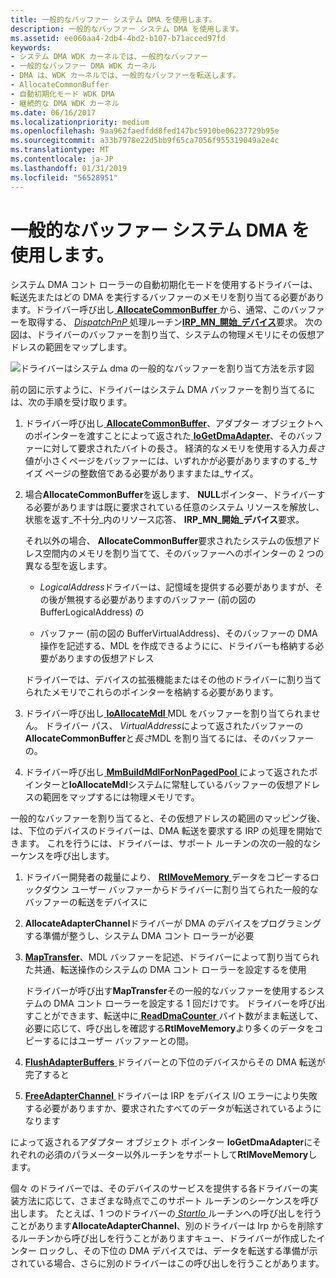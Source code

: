 ```yaml
---
title: 一般的なバッファー システム DMA を使用します。
description: 一般的なバッファー システム DMA を使用します。
ms.assetid: ee060aa4-2db4-4bd2-b107-b71acced97fd
keywords:
- システム DMA WDK カーネルでは、一般的なバッファー
- 一般的なバッファー DMA WDK カーネル
- DMA は、WDK カーネルでは、一般的なバッファーを転送します。
- AllocateCommonBuffer
- 自動初期化モード WDK DMA
- 継続的な DMA WDK カーネル
ms.date: 06/16/2017
ms.localizationpriority: medium
ms.openlocfilehash: 9aa962faedfdd8fed147bc5910be06237729b95e
ms.sourcegitcommit: a33b7978e22d5bb9f65ca7056f955319049a2e4c
ms.translationtype: MT
ms.contentlocale: ja-JP
ms.lasthandoff: 01/31/2019
ms.locfileid: "56528951"
---
```

# <a name="using-common-buffer-system-dma"></a>一般的なバッファー システム DMA を使用します。





システム DMA コント ローラーの自動初期化モードを使用するドライバーは、転送先またはどの DMA を実行するバッファーのメモリを割り当てる必要があります。ドライバー呼び出し[ **AllocateCommonBuffer** ](https://msdn.microsoft.com/library/windows/hardware/ff540575)から、通常、このバッファーを取得する、 [ *DispatchPnP* ](https://docs.microsoft.com/windows-hardware/drivers/ddi/content/wdm/nc-wdm-driver_dispatch) 処理ルーチン[**IRP\_MN\_開始\_デバイス**](https://msdn.microsoft.com/library/windows/hardware/ff551749)要求。 次の図は、ドライバーのバッファーを割り当て、システムの物理メモリにその仮想アドレスの範囲をマップします。

![ドライバーはシステム dma の一般的なバッファーを割り当て方法を示す図](images/3hlsysbf.png)

前の図に示すように、ドライバーはシステム DMA バッファーを割り当てるには、次の手順を受け取ります。

1.  ドライバー呼び出し[ **AllocateCommonBuffer**](https://msdn.microsoft.com/library/windows/hardware/ff540575)、アダプター オブジェクトへのポインターを渡すことによって返された[ **IoGetDmaAdapter**](https://msdn.microsoft.com/library/windows/hardware/ff549220)、そのバッファーに対して要求されたバイトの長さ。 経済的なメモリを使用する入力*長さ*値が小さくページをバッファーには、いずれかが必要がありますのする\_サイズ ページの整数倍である必要がありますまたは\_サイズ。

2.  場合**AllocateCommonBuffer**を返します、 **NULL**ポインター、ドライバーする必要がありますは既に要求されている任意のシステム リソースを解放し、状態を返す\_不十分\_内のリソース応答、 **IRP\_MN\_開始\_デバイス**要求。

    それ以外の場合、 **AllocateCommonBuffer**要求されたシステムの仮想アドレス空間内のメモリを割り当てて、そのバッファーへのポインターの 2 つの異なる型を返します。

    -   *LogicalAddress*ドライバーは、記憶域を提供する必要がありますが、その後が無視する必要がありますのバッファー (前の図の BufferLogicalAddress) の

    -   バッファー (前の図の BufferVirtualAddress)、そのバッファーの DMA 操作を記述する、MDL を作成できるようにに、ドライバーも格納する必要がありますの仮想アドレス

    ドライバーでは、デバイスの拡張機能またはその他のドライバーに割り当てられたメモリでこれらのポインターを格納する必要があります。

3.  ドライバー呼び出し[ **IoAllocateMdl** ](https://msdn.microsoft.com/library/windows/hardware/ff548263) MDL をバッファーを割り当てられません。 ドライバー パス、 *VirtualAddress*によって返されたバッファーの**AllocateCommonBuffer**と*長さ*MDL を割り当てるには、そのバッファーの。

4.  ドライバー呼び出し[ **MmBuildMdlForNonPagedPool** ](https://msdn.microsoft.com/library/windows/hardware/ff554498)によって返されたポインターと**IoAllocateMdl**システムに常駐しているバッファーの仮想アドレスの範囲をマップするには物理メモリです。

一般的なバッファーを割り当てると、その仮想アドレスの範囲のマッピング後、は、下位のデバイスのドライバーは、DMA 転送を要求する IRP の処理を開始できます。 これを行うには、ドライバーは、サポート ルーチンの次の一般的なシーケンスを呼び出します。

1.  ドライバー開発者の裁量により、 [ **RtlMoveMemory** ](https://msdn.microsoft.com/library/windows/hardware/ff562030)データをコピーするロックダウン ユーザー バッファーからドライバーに割り当てられた一般的なバッファーの転送をデバイスに

2.  **AllocateAdapterChannel**ドライバーが DMA のデバイスをプログラミングする準備が整うし、システム DMA コント ローラーが必要

3.  [**MapTransfer**](https://msdn.microsoft.com/library/windows/hardware/ff554402)、MDL バッファーを記述、ドライバーによって割り当てられた共通、転送操作のシステムの DMA コント ローラーを設定するを使用

    ドライバーが呼び出す**MapTransfer**その一般的なバッファーを使用するシステムの DMA コント ローラーを設定する 1 回だけです。 ドライバーを呼び出すことができます、転送中に[ **ReadDmaCounter** ](https://msdn.microsoft.com/library/windows/hardware/ff560782)バイト数がまま転送して、必要に応じて、呼び出しを確認する**RtlMoveMemory**より多くのデータをコピーするにはユーザー バッファーとの間。

4.  [**FlushAdapterBuffers** ](https://msdn.microsoft.com/library/windows/hardware/ff545917)ドライバーとの下位のデバイスからその DMA 転送が完了すると

5.  [**FreeAdapterChannel** ](https://msdn.microsoft.com/library/windows/hardware/ff546507)ドライバーは IRP をデバイス I/O エラーにより失敗する必要がありますか、要求されたすべてのデータが転送されているようになります

によって返されるアダプター オブジェクト ポインター **IoGetDmaAdapter**にそれぞれの必須のパラメーター以外ルーチンをサポートして**RtlMoveMemory**します。

個々 のドライバーでは、そのデバイスのサービスを提供する各ドライバーの実装方法に応じて、さまざまな時点でこのサポート ルーチンのシーケンスを呼び出します。 たとえば、1 つのドライバーの[ *StartIo* ](https://msdn.microsoft.com/library/windows/hardware/ff563858)ルーチンへの呼び出しを行うことがあります**AllocateAdapterChannel**、別のドライバーは Irp からを削除するルーチンから呼び出しを行うことがありますキュー、ドライバーが作成したインター ロックし、その下位の DMA デバイスでは、データを転送する準備が示されている場合、さらに別のドライバーはこの呼び出しを行うことがあります。

 

 




